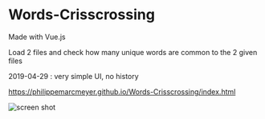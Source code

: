 # Words-Crisscrossing

Made with Vue.js

Load 2 files and check how many unique words are common to the 2 given files

2019-04-29 : very simple UI, no history

https://philippemarcmeyer.github.io/Words-Crisscrossing/index.html

![screen shot](https://raw.githubusercontent.com/PhilippeMarcMeyer/Crisscrossing/master/vue.jpg)

